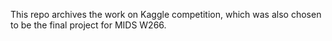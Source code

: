 This repo archives the work on Kaggle competition, which was also chosen to be the final project for MIDS W266. 
